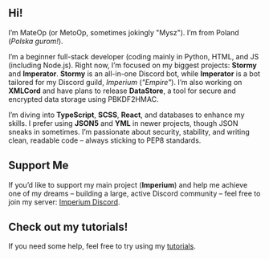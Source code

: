 ## Hi!  

I’m MateOp (or MetoOp, sometimes jokingly "Mysz"). I’m from Poland (*Polska gurom!*).  

I’m a beginner full-stack developer (coding mainly in Python, HTML, and JS (including Node.js). Right now, I’m focused on my biggest projects: **Stormy** and **Imperator**. **Stormy** is an all-in-one Discord bot, while **Imperator** is a bot tailored for my Discord guild, *Imperium* (*"Empire"*). I’m also working on **XMLCord** and have plans to release **DataStore**, a tool for secure and encrypted data storage using PBKDF2HMAC.  

I’m diving into **TypeScript**, **SCSS**, **React**, and databases to enhance my skills. I prefer using **JSON5** and **YML** in newer projects, though JSON sneaks in sometimes. I’m passionate about security, stability, and writing clean, readable code – always sticking to PEP8 standards.  

## Support Me  
If you’d like to support my main project (**Imperium**) and help me achieve one of my dreams – building a large, active Discord community – feel free to join my server: [Imperium Discord](https://discord.gg/7DFXSvcETu).

## Check out my tutorials!  
If you need some help, feel free to try using my [tutorials](https://github.com/MateOp1337/MateOp1337/tutorials).
